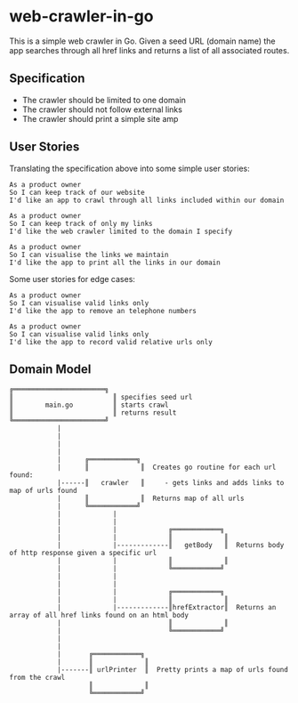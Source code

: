 # web-crawler-in-go

This is a simple web crawler in Go. Given a seed URL (domain name) the app searches through all href links and returns a list of all associated routes.

## Specification

* The crawler should be limited to one domain
* The crawler should not follow external links
* The crawler should print a simple site amp


## User Stories

Translating the specification above into some simple user stories:

```
As a product owner
So I can keep track of our website
I'd like an app to crawl through all links included within our domain

As a product owner
So I can keep track of only my links
I'd like the web crawler limited to the domain I specify

As a product owner
So I can visualise the links we maintain
I'd like the app to print all the links in our domain

```

Some user stories for edge cases:

```
As a product owner
So I can visualise valid links only
I'd like the app to remove an telephone numbers

As a product owner
So I can visualise valid links only
I'd like the app to record valid relative urls only
```

## Domain Model

```                              
╔═══════════════════════╗     
║                         ║ specifies seed url
║        main.go          ║ starts crawl 
║                         ║ returns result
╚═══════════════════════╝  
            |
            |  
            | 
            |
            |      ╔════════════╗
            |      ║             ║  Creates go routine for each url found:   
            |------║   crawler   ║     - gets links and adds links to map of urls found
            |      ║             ║  Returns map of all urls   
            |      ╚════════════╝  
            |             |    
            |             |   
            |             |             ╔════════════╗  
            |             |             ║             ║  
            |             |-------------║   getBody   ║  Returns body of http response given a specific url 
            |             |             ║             ║  
            |             |             ╚════════════╝  
            |             |  
            |             |
            |             |             ╔════════════╗  
            |             |             ║             ║  
            |             |-------------║hrefExtractor║  Returns an array of all href links found on an html body 
            |                           ║             ║  
            |                           ╚════════════╝
            |          
            |
            |       ╔════════════╗
            |       ║             ║  
            |-------║ urlPrinter  ║  Pretty prints a map of urls found from the crawl
                    ║             ║
                    ╚════════════╝

```
